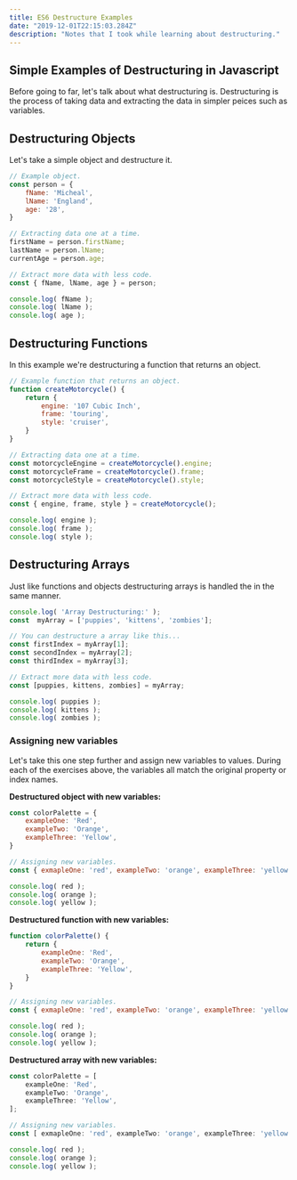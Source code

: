 ```yaml
---
title: ES6 Destructure Examples
date: "2019-12-01T22:15:03.284Z"
description: "Notes that I took while learning about destructuring."
---
```


## Simple Examples of Destructuring in Javascript

Before going to far, let's talk about what destructuring is. Destructuring is the process of taking data and extracting the data in simpler peices such as variables.

## Destructuring Objects
Let's take a simple object and destructure it.

```js
// Example object.
const person = {
	fName: 'Micheal',
	lName: 'England',
	age: '28',
}

// Extracting data one at a time.
firstName = person.firstName;
lastName = person.lName;
currentAge = person.age;

// Extract more data with less code.
const { fName, lName, age } = person;

console.log( fName );
console.log( lName );
console.log( age );
```

## Destructuring Functions
In this example we're destructuring a function that returns an object.
```js
// Example function that returns an object.
function createMotorcycle() {
	return {
		engine: '107 Cubic Inch',
		frame: 'touring',
		style: 'cruiser',
	}
}

// Extracting data one at a time.
const motorcycleEngine = createMotorcycle().engine;
const motorcycleFrame = createMotorcycle().frame;
const motorcycleStyle = createMotorcycle().style;

// Extract more data with less code.
const { engine, frame, style } = createMotorcycle();

console.log( engine );
console.log( frame );
console.log( style );
```



## Destructuring Arrays
Just like functions and objects destructuring arrays is handled the in the same manner.

```js
console.log( 'Array Destructuring:' );
const  myArray = ['puppies', 'kittens', 'zombies'];

// You can destructure a array like this...
const firstIndex = myArray[1];
const secondIndex = myArray[2];
const thirdIndex = myArray[3];

// Extract more data with less code.
const [puppies, kittens, zombies] = myArray;

console.log( puppies );
console.log( kittens );
console.log( zombies );
```



### Assigning new variables
Let's take this one step further and assign new variables to values. During each of the exercises above, the variables all match the original property or index names.

**Destructured object with new variables:**
```js
const colorPalette = {
	exampleOne: 'Red',
	exampleTwo: 'Orange',
	exampleThree: 'Yellow',
}

// Assigning new variables.
const { exmapleOne: 'red', exampleTwo: 'orange', exampleThree: 'yellow' } = colorPalette;

console.log( red );
console.log( orange );
console.log( yellow );
```



**Destructured function with new variables:**
```js
function colorPalette() {
	return {
		exampleOne: 'Red',
		exampleTwo: 'Orange',
		exampleThree: 'Yellow',
	}
}

// Assigning new variables.
const { exmapleOne: 'red', exampleTwo: 'orange', exampleThree: 'yellow' } = colorPalette();

console.log( red );
console.log( orange );
console.log( yellow );
```



**Destructured array with new variables:**
```js
const colorPalette = [
	exampleOne: 'Red',
	exampleTwo: 'Orange',
	exampleThree: 'Yellow',
];

// Assigning new variables.
const [ exmapleOne: 'red', exampleTwo: 'orange', exampleThree: 'yellow' ] = colorPalette;

console.log( red );
console.log( orange );
console.log( yellow );
```
